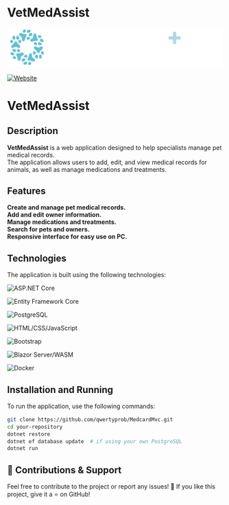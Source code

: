 # VetMedAssist

<p align="center">
  <img src="Medcard.Client/wwwroot/img/string-assistant-white.png" alt="VetMedAssist Logo" width="900" />
</p>

[![Website](https://medvetplus.onrender.com/)](https://medvetplus.onrender.com/)


# VetMedAssist  

## Description  

**VetMedAssist** is a web application designed to help specialists manage pet medical records.  
The application allows users to add, edit, and view medical records for animals, as well as manage medications and treatments.  

## Features  

 **Create and manage pet medical records.**  
 **Add and edit owner information.**  
 **Manage medications and treatments.**  
 **Search for pets and owners.**  
 **Responsive interface for easy use on PC.**  

## Technologies  

The application is built using the following technologies:  

![ASP.NET Core](https://img.shields.io/badge/ASP.NET%20Core-blue?style=flat-square)  

![Entity Framework Core](https://img.shields.io/badge/Entity%20Framework%20Core-green?style=flat-square)  

![PostgreSQL](https://img.shields.io/badge/PostgreSQL-blue?style=flat-square)  

![HTML/CSS/JavaScript](https://img.shields.io/badge/HTML%2FCSS%2FJavaScript-yellow?style=flat-square)  

![Bootstrap](https://img.shields.io/badge/Bootstrap-purple?style=flat-square)  

![Blazor Server/WASM](https://img.shields.io/badge/Blazor%20Server%2FWASM-darkblue?style=flat-square)  

![Docker](https://img.shields.io/badge/Docker-blue?style=flat-square)  

## Installation and Running  

To run the application, use the following commands:  

```bash
git clone https://github.com/qwertyprob/MedcardMvc.git
cd your-repository
dotnet restore
dotnet ef database update  # if using your own PostgreSQL
dotnet run
```

## 🚀 Contributions & Support

Feel free to contribute to the project or report any issues! 🤝
If you like this project, give it a ⭐ on GitHub!

